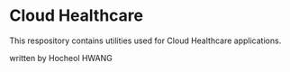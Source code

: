 # Cloud Healthcare

This respository contains utilities used for Cloud Healthcare applications.

written by Hocheol HWANG

